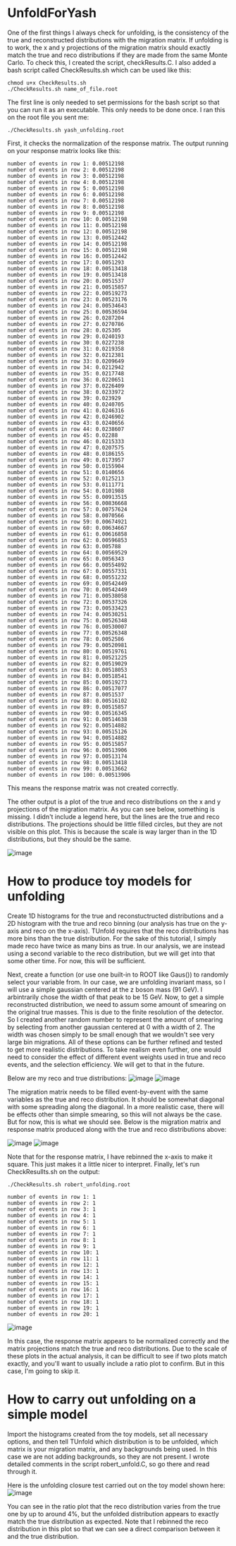 # UnfoldForYash
One of the first things I always check for unfolding, is the consistency of the true and reconstructed distributions with the migration matrix. If unfolding is to work, the x and y projections of the migration matrix should exactly match the true and reco distributions if they are made from the same Monte Carlo. To check this, I created the script, checkResults.C. I also added a bash script called CheckResults.sh which can be used like this:
```
chmod u+x CheckResults.sh
./CheckResults.sh name_of_file.root
```

The first line is only needed to set permissions for the bash script so that you can run it as an executable. This only needs to be done once. I ran this on the root file you sent me:
```
./CheckResults.sh yash_unfolding.root
```
First, it checks the normalization of the response matrix. The output running on your response matrix looks like this:
```
number of events in row 1: 0.00512198
number of events in row 2: 0.00512198
number of events in row 3: 0.00512198
number of events in row 4: 0.00512198
number of events in row 5: 0.00512198
number of events in row 6: 0.00512198
number of events in row 7: 0.00512198
number of events in row 8: 0.00512198
number of events in row 9: 0.00512198
number of events in row 10: 0.00512198
number of events in row 11: 0.00512198
number of events in row 12: 0.00512198
number of events in row 13: 0.00512442
number of events in row 14: 0.00512198
number of events in row 15: 0.00512198
number of events in row 16: 0.00512442
number of events in row 17: 0.0051293
number of events in row 18: 0.00513418
number of events in row 19: 0.00513418
number of events in row 20: 0.0051537
number of events in row 21: 0.00515857
number of events in row 22: 0.00519273
number of events in row 23: 0.00523176
number of events in row 24: 0.00534643
number of events in row 25: 0.00536594
number of events in row 26: 0.0287204
number of events in row 27: 0.0270786
number of events in row 28: 0.025305
number of events in row 29: 0.0240193
number of events in row 30: 0.0227238
number of events in row 31: 0.0219358
number of events in row 32: 0.0212381
number of events in row 33: 0.0209649
number of events in row 34: 0.0212942
number of events in row 35: 0.0217748
number of events in row 36: 0.0220651
number of events in row 37: 0.0226409
number of events in row 38: 0.0233972
number of events in row 39: 0.023929
number of events in row 40: 0.0240705
number of events in row 41: 0.0246316
number of events in row 42: 0.0246902
number of events in row 43: 0.0240656
number of events in row 44: 0.0238607
number of events in row 45: 0.02288
number of events in row 46: 0.0215333
number of events in row 47: 0.0207575
number of events in row 48: 0.0186155
number of events in row 49: 0.0173957
number of events in row 50: 0.0155904
number of events in row 51: 0.0140656
number of events in row 52: 0.0125213
number of events in row 53: 0.0111771
number of events in row 54: 0.0101988
number of events in row 55: 0.00913515
number of events in row 56: 0.00836668
number of events in row 57: 0.00757624
number of events in row 58: 0.0070566
number of events in row 59: 0.00674921
number of events in row 60: 0.00634667
number of events in row 61: 0.00616858
number of events in row 62: 0.00596853
number of events in row 63: 0.005788
number of events in row 64: 0.00569529
number of events in row 65: 0.0056343
number of events in row 66: 0.00554892
number of events in row 67: 0.00557331
number of events in row 68: 0.00551232
number of events in row 69: 0.00542449
number of events in row 70: 0.00542449
number of events in row 71: 0.00538058
number of events in row 72: 0.00537326
number of events in row 73: 0.00533423
number of events in row 74: 0.00530251
number of events in row 75: 0.00526348
number of events in row 76: 0.00530007
number of events in row 77: 0.00526348
number of events in row 78: 0.0052586
number of events in row 79: 0.00520981
number of events in row 80: 0.00519761
number of events in row 81: 0.00521225
number of events in row 82: 0.00519029
number of events in row 83: 0.00518053
number of events in row 84: 0.00518541
number of events in row 85: 0.00519273
number of events in row 86: 0.00517077
number of events in row 87: 0.0051537
number of events in row 88: 0.00516102
number of events in row 89: 0.00515857
number of events in row 90: 0.00516345
number of events in row 91: 0.00514638
number of events in row 92: 0.00514882
number of events in row 93: 0.00515126
number of events in row 94: 0.00514882
number of events in row 95: 0.00515857
number of events in row 96: 0.00513906
number of events in row 97: 0.00513174
number of events in row 98: 0.00513418
number of events in row 99: 0.00513662
number of events in row 100: 0.00513906
```

This means the response matrix was not created correctly. 

The other output is a plot of the true and reco distributions on the x and y projections of the migration matrix. As you can see below, something is missing. I didn't include a legend here, but the lines are the true and reco distributions. The projections should be little filled circles, but they are not visible on this plot. This is because the scale is way larger than in the 1D distributions, but they should be the same.

![image](plots/test_projections_yash.png "plot of reco and true distributions vs x and y projections of the migration matrix from Yash's histograms")

# How to produce toy models for unfolding
Create 1D histograms for the true and reconstuctructed distributions and a 2D histogram with the true and reco binning (our analysis has true on the y-axis and reco on the x-axis). TUnfold requires that the reco distributions has more bins than the true distribution. For the sake of this tutorial, I simply made reco have twice as many bins as true. In our analysis, we are instead using a second variable to the reco distribution, but we will get into that some other time. For now, this will be sufficient. 

Next, create a function (or use one built-in to ROOT like Gaus()) to randomly select your variable from. In our case, we are unfolding invariant mass, so I will use a simple gaussian centered at the z boson mass (91 GeV). I arbintrarily chose the width of that peak to be 15 GeV. Now, to get a simple reconstructed distribution, we need to assum some amount of smearing on the original true masses. This is due to the finite resolution of the detector. So I created another random number to represent the amount of smearing by selecting from another gaussian centered at 0 with a width of 2. The width was chosen simply to be small enough that we wouldn't see very large bin migrations. All of these options can be further refined and tested to get more realistic distributions. To take realism even further, one would need to consider the effect of different event weights used in true and reco events, and the selection efficiency. We will get to that in the future.

Below are my reco and true distributions:
![image](plots/reco_robert.png "plot of reco distribution")
![image](plots/true_robert.png "plot of true distribution")

The migration matrix needs to be filled event-by-event with the same variables as the true and reco distribution. It should be somewhat diagonal with some spreading along the diagonal. In a more realistic case, there will be effects other than simple smearing, so this will not always be the case. But for now, this is what we should see. Below is the migration matrix and response matrix produced along with the true and reco distributions above:

![image](plots/migrationMatrix_robert.png "2D histogram of the migration matrix")
![image](plots/responseMatrix_robert.png "2D histogram of the response matrix")

Note that for the response matrix, I have rebinned the x-axis to make it square. This just makes it a little nicer to interpret. 
Finally, let's run CheckResullts.sh on the output:
```
./CheckResults.sh robert_unfolding.root

number of events in row 1: 1
number of events in row 2: 1
number of events in row 3: 1
number of events in row 4: 1
number of events in row 5: 1
number of events in row 6: 1
number of events in row 7: 1
number of events in row 8: 1
number of events in row 9: 1
number of events in row 10: 1
number of events in row 11: 1
number of events in row 12: 1
number of events in row 13: 1
number of events in row 14: 1
number of events in row 15: 1
number of events in row 16: 1
number of events in row 17: 1
number of events in row 18: 1
number of events in row 19: 1
number of events in row 20: 1
```
![image](plots/test_projections_robert.png "plot of reco and true distributions vs x and y projections of the migration matrix from histograms")

In this case, the response matrix appears to be normalized correctly and the matrix projections match the true and reco distributions. Due to the scale of these plots in the actual analysis, it can be difficult to see if two plots match exactly, and you'll want to usually include a ratio plot to confirm. But in this case, I'm going to skip it.

# How to carry out unfolding on a simple model
Import the histograms created from the toy models, set all necessary options, and then tell TUnfold which distribution is to be unfolded, which matrix is your migration matrix, and any backgrounds being used. In this case we are not adding backgrounds, so they are not present. I wrote detailed comments in the script robert_unfold.C, so go there and read through it.

Here is the unfolding closure test carried out on the toy model shown here:
![image](plots/unfolded_closure.png "unfolding closure test with ratio plots underneath")

You can see in the ratio plot that the reco distribution varies from the true one by up to around 4%, but the unfolded distribution appears to exactly match the true distribution as expected. Note that I rebinned the reco distribution in this plot so that we can see a direct comparison between it and the true distribution.

